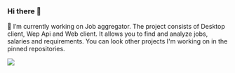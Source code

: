 ### Hi there 👋
🔭 I’m currently working on Job aggregator.
The project consists of Desktop client, Wep Api and Web client.
It allows you to find and analyze jobs, salaries and requirements.
You can look other projects I'm working on in the pinned repositories.

![](https://github-profile-summary-cards.vercel.app/api/cards/profile-details?username=AlexRajvandary&theme=solarized_dark)

<!--
**AlexRajvandary/AlexRajvandary** is a ✨ _special_ ✨ repository because its `README.md` (this file) appears on your GitHub profile.

Here are some ideas to get you started:

- 🔭 I’m currently working on ...
- 🌱 I’m currently learning ...
- 👯 I’m looking to collaborate on ...
- 🤔 I’m looking for help with ...
- 💬 Ask me about ...
- 📫 How to reach me: ...
- 😄 Pronouns: ...
- ⚡ Fun fact: ...
-->
